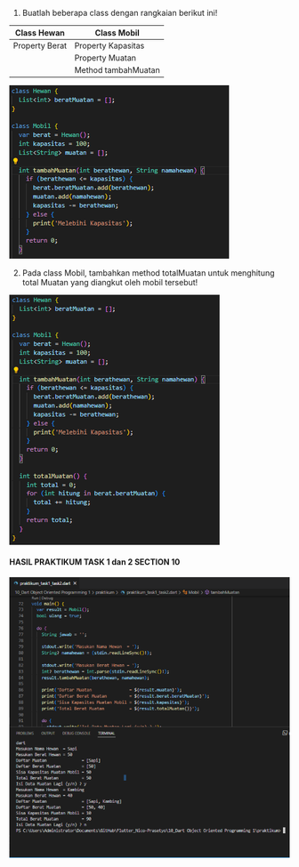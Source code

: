 1. Buatlah beberapa class dengan rangkaian berikut ini!

| Class Hewan     | Class Mobil        |
|-----------------|--------------------|
| Property Berat  | Property Kapasitas |
|                 | Property Muatan    |
|                 | Method tambahMuatan|

![](../screenshots/Screenshot_Task1.png)

2. Pada class Mobil, tambahkan method totalMuatan untuk menghitung total Muatan yang diangkut oleh mobil tersebut!  

![](../screenshots/Screenshot_Task2.png)

#### HASIL PRAKTIKUM TASK 1 dan 2 SECTION 10
                
![](../screenshots/Screenshot_Praktikum%20Task%201%20dan%20Task%202%20Section%2010.png)          



